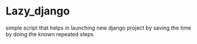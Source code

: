 # Lazy_django
simple script that helps in launching new django 
project by saving the time by doing the known repeated steps
